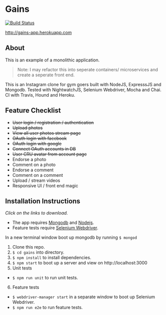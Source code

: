 Gains
=====

[![Build Status](https://travis-ci.org/JonnyPickard/gains.svg?branch=master)](https://travis-ci.org/JonnyPickard/gains)

http://gains-app.herokuapp.com


About
-----

This is an example of a monolithic application. 

> Note: I may refactor this into seperate containers/ microservices and create a seperate front end.

This is an Instagram clone for gym goers built with NodeJS, ExpresssJS and Mongodb. Tested with NightwatchJS, Selenium Webdriver, Mocha and Chai. CI with Travis, Hound and Heroku.

Feature Checklist
--------------

- <s>User login / registration / authentication</s>
- <s>Upload photos</s>
- <s>View all user photos stream page</s>
- <s>OAuth login with facebook</s>
- <s>OAuth login with google</s>
- <s>Connect OAuth accounts in DB</s>
- <s>User CRU avatar from account page</s>
- Endorse a photo
- Comment on a photo
- Endorse a comment
- Comment on a comment
- Upload / stream videos
- Responsive UI / front end magic

Installation Instructions
-------------------------

*Click on the links to download.*

- The app requires [Mongodb](https://www.mongodb.com/download-center?jmp=nav#community) and [Nodejs](https://nodejs.org/en/download/).
- Feature tests require [Selenium Webdriver](https://www.npmjs.com/package/webdriver-manager).

In a new terminal window boot up mongodb by running ``$ mongod``

1. Clone this repo.
2. ``$ cd gains`` into directory.
3. ``$ npm install`` to install dependencies.
4. ``$ npm start`` to boot up a server and view on http://localhost:3000
5. Unit tests
  - ``$ npm run unit`` to run unit tests.
6. Feature tests
  - ``$ webdriver-manager start`` in a separate window to boot up Selenium Webdriver.
  - ``$ npm run e2e`` to run feature tests.

